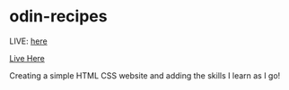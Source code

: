 # odin-recipes

LIVE: [here](https://timo1k.github.io/odin-recipes/) 

<a target="_blank" href="https://timo1k.github.io/odin-recipes/">Live Here</a>

Creating a simple HTML CSS website and adding the skills I learn as I go!
